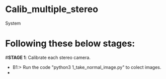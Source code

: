 # Calib_multiple_stereo
System
# Following these below stages:
#****STAGE 1****: Calibrate each stereo camera.
- B1:> Run the code "python3 1_take_normal_image.py" to colect images.
- 
